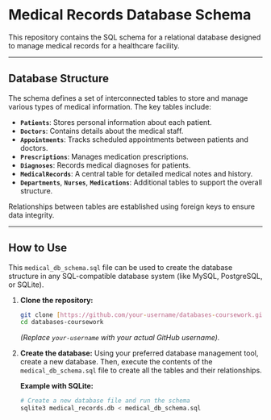 # Medical Records Database Schema

This repository contains the SQL schema for a relational database designed to manage medical records for a healthcare facility.

---

## Database Structure

The schema defines a set of interconnected tables to store and manage various types of medical information. The key tables include:

-   **`Patients`**: Stores personal information about each patient.
-   **`Doctors`**: Contains details about the medical staff.
-   **`Appointments`**: Tracks scheduled appointments between patients and doctors.
-   **`Prescriptions`**: Manages medication prescriptions.
-   **`Diagnoses`**: Records medical diagnoses for patients.
-   **`MedicalRecords`**: A central table for detailed medical notes and history.
-   **`Departments`**, **`Nurses`**, **`Medications`**: Additional tables to support the overall structure.

Relationships between tables are established using foreign keys to ensure data integrity.

---

## How to Use

This `medical_db_schema.sql` file can be used to create the database structure in any SQL-compatible database system (like MySQL, PostgreSQL, or SQLite).

1.  **Clone the repository:**
    ```bash
    git clone [https://github.com/your-username/databases-coursework.git](https://github.com/your-username/databases-coursework.git)
    cd databases-coursework
    ```
    *(Replace `your-username` with your actual GitHub username).*

2.  **Create the database:**
    Using your preferred database management tool, create a new database. Then, execute the contents of the `medical_db_schema.sql` file to create all the tables and their relationships.

    **Example with SQLite:**
    ```bash
    # Create a new database file and run the schema
    sqlite3 medical_records.db < medical_db_schema.sql
    ```

